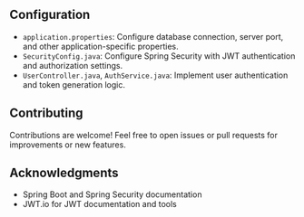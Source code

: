 
## Configuration

- `application.properties`: Configure database connection, server port, and other application-specific properties.
- `SecurityConfig.java`: Configure Spring Security with JWT authentication and authorization settings.
- `UserController.java`, `AuthService.java`: Implement user authentication and token generation logic.



## Contributing

Contributions are welcome! Feel free to open issues or pull requests for improvements or new features.


## Acknowledgments

- Spring Boot and Spring Security documentation
- JWT.io for JWT documentation and tools
